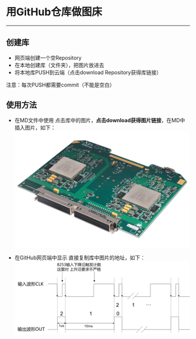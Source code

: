 # 用GitHub仓库做图床
---

## 创建库
* 网页端创建一个空Repository
* 在本地创建库（文件夹），把图片放进去
* 将本地库PUSH到云端（点击download Repository获得库链接）

注意：每次PUSH都需要commit（不能是空白）

## 使用方法

* 在MD文件中使用
点击库中的图片，**点击download获得图片链接**，在MD中插入图片，如下：
![](https://raw.githubusercontent.com/P-Lyn/PicBed/master/chips_overview/FPGA_xcalibur5090.png?token=AIRA6UDX33IPCRDIOGW56YS46CLRQ)

* 在GitHub网页端中显示
直接复制库中图片的地址，如下：
![](https://github.com/P-Lyn/PicBed/blob/master/test/7.6%E5%9B%BE%E7%A4%BA1.png)
